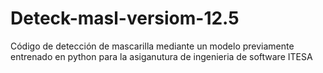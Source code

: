 # Deteck-masl-versiom-12.5
Código de detección de mascarilla mediante un modelo previamente entrenado en python para la asiganutura de ingenieria de software ITESA
